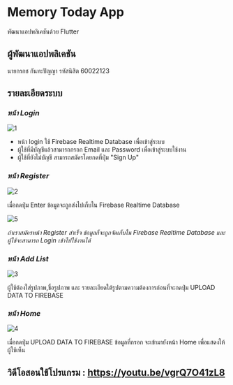# Memory Today App
พัฒนาแอปพลิเคชันด้วย Flutter

## ผู้พัฒนาแอปพลิเคชัน
นายกรกช กันทะปัญญา รหัสนิสิต 60022123

## รายละเอียดระบบ

### _หน้า Login_

![1](https://user-images.githubusercontent.com/45451711/97982729-ca716c00-1e06-11eb-9a70-ccf048fcec86.JPG)
* หน้า login ใช้ Firebase Realtime Database เพื่อเข้าสู่ระบบ 
 * ผู้ใช้ที่มีบัญชีแล้วสามารถกรอก Email และ Password เพื่อเข้าสู่ระบบใช้งาน
 * ผู้ใช้ที่ยังไม่บัญชี สามารถสมัครโดยกดที่ปุ่ม "Sign Up"
 
### _หน้า Register_

![2](https://user-images.githubusercontent.com/45451711/97982818-e7a63a80-1e06-11eb-82d1-01f7b21f7388.JPG)

เมื่อกดปุ่ม Enter ข้อมูลจะถูกส่งไปเก็บใน Firebase Realtime Database

![5](https://user-images.githubusercontent.com/45451711/97983129-613e2880-1e07-11eb-9f42-07bb69cc326e.JPG)

_ถ้าเราสมัครหน้า Register สำเร็จ ข้อมูลก็จะถูกจัดเก็บใน Firebase Realtime Database และผู้ใช้จะสามารถ Login เข้าไปใช้งานได้_

### _หน้า Add List_

![3](https://user-images.githubusercontent.com/45451711/97982905-060c3600-1e07-11eb-98c3-852900690438.JPG)

ผู้ใช้ต้องใส่รูปภาพ,ชื่อรูปภาพ และ รายละเอียดใต้รูปตามความต้องการก่อนที่จะกดปุ่ม UPLOAD DATA TO FIREBASE

### _หน้า Home_

![4](https://user-images.githubusercontent.com/45451711/97983016-32c04d80-1e07-11eb-9c0c-4d88aec6b169.JPG)

เมื่อกดปุ่ม UPLOAD DATA TO FIREBASE ข้อมูลที่กรอก จะเข้ามายังหน้า Home เพื่อแสดงให้ผู้ใช้เห็น

## วิดีโอสอนใช้โปรแกรม : https://youtu.be/vgrQ7O41zL8
